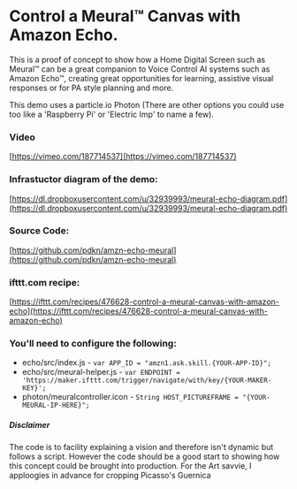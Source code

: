 # Control a Meural™ Canvas with Amazon Echo.

This is a proof of concept to show how a Home Digital Screen such as Meural™ can be a great companion to Voice Control AI systems such as Amazon Echo™, 
creating great opportunities for learning, assistive visual responses or for PA style planning and more.

This demo uses a particle.io Photon (There are other options you could use too like a 'Raspberry Pi' or 'Electric Imp' to name a few).

### Video
[https://vimeo.com/187714537](https://vimeo.com/187714537)

### Infrastuctor diagram of the demo:
[https://dl.dropboxusercontent.com/u/32939993/meural-echo-diagram.pdf](https://dl.dropboxusercontent.com/u/32939993/meural-echo-diagram.pdf)


### Source Code:
[https://github.com/pdkn/amzn-echo-meural](https://github.com/pdkn/amzn-echo-meural)

### ifttt.com recipe:
[https://ifttt.com/recipes/476628-control-a-meural-canvas-with-amazon-echo](https://ifttt.com/recipes/476628-control-a-meural-canvas-with-amazon-echo)

### You'll need to configure the following:

* echo/src/index.js - `var APP_ID = "amzn1.ask.skill.{YOUR-APP-ID}";`
* echo/src/meural-helper.js - `var ENDPOINT = 'https://maker.ifttt.com/trigger/navigate/with/key/{YOUR-MAKER-KEY}';`
* photon/meuralcontroller.icon - `String HOST_PICTUREFRAME = "{YOUR-MEURAL-IP-HERE}";`


##### Disclaimer #####
The code is to facility explaining a vision and therefore isn't dynamic but follows a script. However the code should be a good start to showing how this concept could be brought into production. For the Art savvie, I apploogies in advance for cropping Picasso's Guernica


